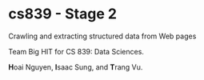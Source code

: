 # cs839 - Stage 2
Crawling and extracting structured data from Web pages

Team Big HIT for CS 839: Data Sciences.

**H**oai Nguyen, **I**saac Sung, and **T**rang Vu.


